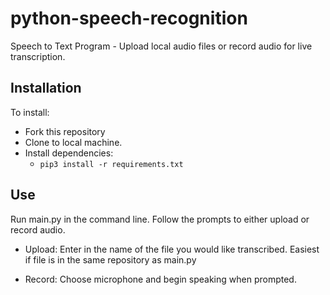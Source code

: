 # python-speech-recognition
Speech to Text Program - Upload local audio files or record audio for live transcription.

## Installation
To install:
- Fork this repository
- Clone to local machine.
- Install dependencies:
    - ```pip3 install -r requirements.txt```
## Use
Run main.py in the command line.
Follow the prompts to either upload or record audio.

- Upload: Enter in the name of the file you would like transcribed. Easiest if file is in the same repository as main.py

- Record: Choose microphone and begin speaking when prompted.
